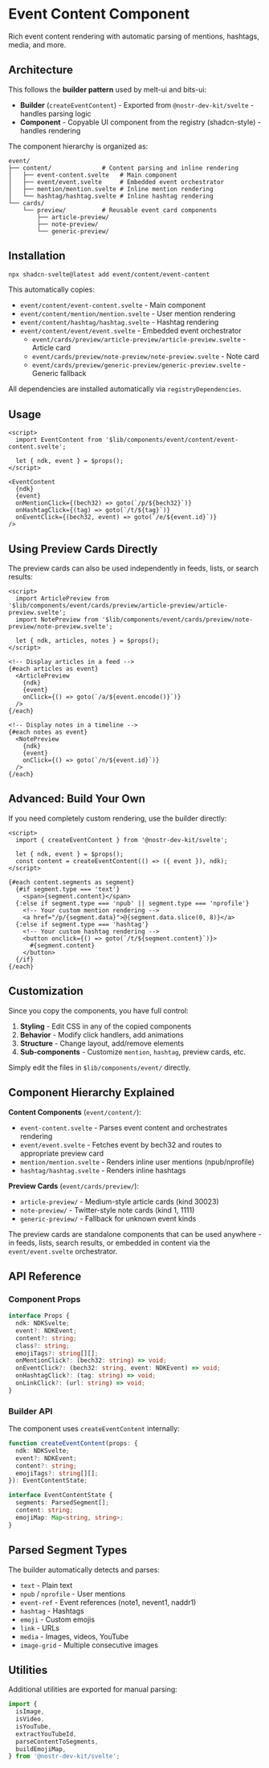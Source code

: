 # Event Content Component

Rich event content rendering with automatic parsing of mentions, hashtags, media, and more.

## Architecture

This follows the **builder pattern** used by melt-ui and bits-ui:

- **Builder** (`createEventContent`) - Exported from `@nostr-dev-kit/svelte` - handles parsing logic
- **Component** - Copyable UI component from the registry (shadcn-style) - handles rendering

The component hierarchy is organized as:
```
event/
├── content/              # Content parsing and inline rendering
│   ├── event-content.svelte   # Main component
│   ├── event/event.svelte     # Embedded event orchestrator
│   ├── mention/mention.svelte # Inline mention rendering
│   └── hashtag/hashtag.svelte # Inline hashtag rendering
└── cards/
    └── preview/          # Reusable event card components
        ├── article-preview/
        ├── note-preview/
        └── generic-preview/
```

## Installation

```bash
npx shadcn-svelte@latest add event/content/event-content
```

This automatically copies:
- `event/content/event-content.svelte` - Main component
- `event/content/mention/mention.svelte` - User mention rendering
- `event/content/hashtag/hashtag.svelte` - Hashtag rendering
- `event/content/event/event.svelte` - Embedded event orchestrator
  - `event/cards/preview/article-preview/article-preview.svelte` - Article card
  - `event/cards/preview/note-preview/note-preview.svelte` - Note card
  - `event/cards/preview/generic-preview/generic-preview.svelte` - Generic fallback

All dependencies are installed automatically via `registryDependencies`.

## Usage

```svelte
<script>
  import EventContent from '$lib/components/event/content/event-content.svelte';

  let { ndk, event } = $props();
</script>

<EventContent
  {ndk}
  {event}
  onMentionClick={(bech32) => goto(`/p/${bech32}`)}
  onHashtagClick={(tag) => goto(`/t/${tag}`)}
  onEventClick={(bech32, event) => goto(`/e/${event.id}`)}
/>
```

## Using Preview Cards Directly

The preview cards can also be used independently in feeds, lists, or search results:

```svelte
<script>
  import ArticlePreview from '$lib/components/event/cards/preview/article-preview/article-preview.svelte';
  import NotePreview from '$lib/components/event/cards/preview/note-preview/note-preview.svelte';

  let { ndk, articles, notes } = $props();
</script>

<!-- Display articles in a feed -->
{#each articles as event}
  <ArticlePreview
    {ndk}
    {event}
    onClick={() => goto(`/a/${event.encode()}`)}
  />
{/each}

<!-- Display notes in a timeline -->
{#each notes as event}
  <NotePreview
    {ndk}
    {event}
    onClick={() => goto(`/n/${event.id}`)}
  />
{/each}
```

## Advanced: Build Your Own

If you need completely custom rendering, use the builder directly:

```svelte
<script>
  import { createEventContent } from '@nostr-dev-kit/svelte';

  let { ndk, event } = $props();
  const content = createEventContent(() => ({ event }), ndk);
</script>

{#each content.segments as segment}
  {#if segment.type === 'text'}
    <span>{segment.content}</span>
  {:else if segment.type === 'npub' || segment.type === 'nprofile'}
    <!-- Your custom mention rendering -->
    <a href="/p/{segment.data}">@{segment.data.slice(0, 8)}</a>
  {:else if segment.type === 'hashtag'}
    <!-- Your custom hashtag rendering -->
    <button onclick={() => goto(`/t/${segment.content}`)}>
      #{segment.content}
    </button>
  {/if}
{/each}
```

## Customization

Since you copy the components, you have full control:

1. **Styling** - Edit CSS in any of the copied components
2. **Behavior** - Modify click handlers, add animations
3. **Structure** - Change layout, add/remove elements
4. **Sub-components** - Customize `mention`, `hashtag`, preview cards, etc.

Simply edit the files in `$lib/components/event/` directly.

## Component Hierarchy Explained

**Content Components** (`event/content/`):
- `event-content.svelte` - Parses event content and orchestrates rendering
- `event/event.svelte` - Fetches event by bech32 and routes to appropriate preview card
- `mention/mention.svelte` - Renders inline user mentions (npub/nprofile)
- `hashtag/hashtag.svelte` - Renders inline hashtags

**Preview Cards** (`event/cards/preview/`):
- `article-preview/` - Medium-style article cards (kind 30023)
- `note-preview/` - Twitter-style note cards (kind 1, 1111)
- `generic-preview/` - Fallback for unknown event kinds

The preview cards are standalone components that can be used anywhere - in feeds, lists, search results, or embedded in content via the `event/event.svelte` orchestrator.

## API Reference

### Component Props

```ts
interface Props {
  ndk: NDKSvelte;
  event?: NDKEvent;
  content?: string;
  class?: string;
  emojiTags?: string[][];
  onMentionClick?: (bech32: string) => void;
  onEventClick?: (bech32: string, event: NDKEvent) => void;
  onHashtagClick?: (tag: string) => void;
  onLinkClick?: (url: string) => void;
}
```

### Builder API

The component uses `createEventContent` internally:

```ts
function createEventContent(props: {
  ndk: NDKSvelte;
  event?: NDKEvent;
  content?: string;
  emojiTags?: string[][];
}): EventContentState;

interface EventContentState {
  segments: ParsedSegment[];
  content: string;
  emojiMap: Map<string, string>;
}
```

## Parsed Segment Types

The builder automatically detects and parses:

- `text` - Plain text
- `npub` / `nprofile` - User mentions
- `event-ref` - Event references (note1, nevent1, naddr1)
- `hashtag` - Hashtags
- `emoji` - Custom emojis
- `link` - URLs
- `media` - Images, videos, YouTube
- `image-grid` - Multiple consecutive images

## Utilities

Additional utilities are exported for manual parsing:

```ts
import {
  isImage,
  isVideo,
  isYouTube,
  extractYouTubeId,
  parseContentToSegments,
  buildEmojiMap,
} from '@nostr-dev-kit/svelte';
```
